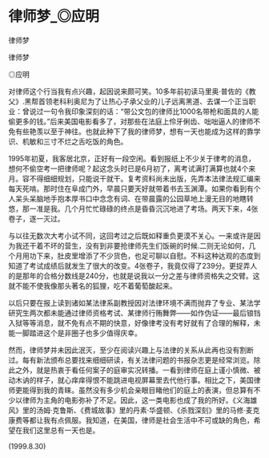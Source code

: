 # 律师梦_◎应明

律师梦

律师梦

◎应明

对律师这个行当我有点兴趣，起因说来颇可笑。10多年前初读马里奥·普佐的《教父》.黑帮首领老科利奥尼为了让热心子承父业的儿子远离黑道、去谋一个正当职业：曾说过一句令我印象深刻的话：“带公文包的律师比1000名带枪和面具的人能偷更多的钱。”后来美国电影看多了，对那些在法庭上伶牙俐齿、咄咄逼人的律师不免有些艳羡以至于神往。也就此种下了我的律师梦，想有一天也能成为这样的靠学识、机敏和三寸不烂之舌吃饭的角色。

1995年初夏，我客居北京，正好有一段空闲。看到报纸上不少关于律考的消息，想何不偷空考一把律师呢？起这念头时已是6月初了，离考试满打满算也就4个来月。容不得细细规划，只能说干就干。复考资料尚未出版，先弄本法律法规汇编来每天死啃。那时住在阜成门外，早晨只要天好就带着书去玉渊潭。如果你看到有个人呆头呆脑地手抱本厚书口中念念有词、在带晨露的公园草地上漫无目的地瞎转悠，那一准是我。几个月忙忙碌碌的终点是昏昏沉沉地进了考场。两天下来，4张卷子，逐一灭过。

与以往无数次大考小试不同，这回考过之后既如释重负更漠不关心。一来或许是因为我还干着不坏的营生，没有到非要抢律师先生们饭碗的时候.二则无论如何，几个月用功下来，肚皮里增添了不少货色，也足可聊以自慰。不料这种达观的态度到知道了考试成绩后就发生了很大的改变。4张卷子，我竟仅得了239分。更捉弄人的是那年的合格分数线是240分，也就是说我以一分之差与律师资格失之交臂。这就不能不使我像那头著名的狐狸，吃不着葡萄酸起来。

以后只要在报上读到诸如某法律系副教授因对法律环境不满而抛弃了专业、某法学研究生两次都未能通过律师资格考试、某律师行贿舞弊——如作伪证——最后锒铛入狱等等消息，就不免有点不期的快意，好像律考没有考好就有了合理的解释，未能一脚踏进这个是非圈子也多少值得庆幸。

然而，律师梦并未因此泯灭，至少在阅读兴趣上与法律的关系从此再也没有割断过。每有新法颁布总要找来细细研读，有关法律问题的书报杂志更是经常浏览。除此之外，就是热衷于看任何案子的庭审实况转播。一看到律师在庭上谨小慎微、被动木讷的样子，就心痒痒得恨不能跳进电视屏幕里去代他行事。相比之下，美国律师更能得到我的青睐。虽然没有多少机会亲眼目睹他们的庭上的表演，但总算有不少以律师为主角的电影弥补了不足。因此，这一类电影也成了我的所好。《义海雄风》里的汤姆·克鲁斯、《费城故事》里的丹素·华盛顿、《杀戮深刻》里的马修·麦克康费等都让我有点佩服。我知道，在美国，律师是社会生活中不可或缺的角色，希望在我们这里总有一天也是。

(1999.8.30)